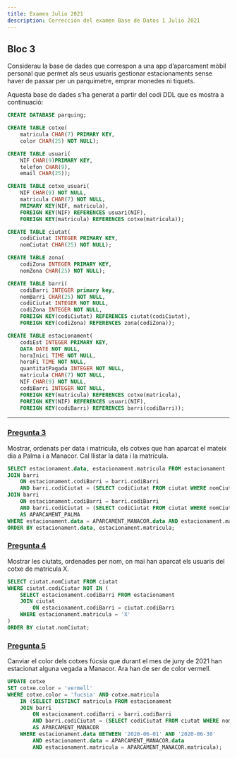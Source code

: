 ```yaml
---
title: Examen Julio 2021
description: Corrección del examen Base de Datos 1 Julio 2021
---
```


## **Bloc 3**

Considerau la base de dades que correspon a una app d’aparcament mòbil personal que permet als seus usuaris gestionar estacionaments sense haver de passar per un parquímetre, emprar monedes ni tiquets.

Aquesta base de dades s’ha generat a partir del codi DDL que es mostra a continuació:

```sql
CREATE DATABASE parquing;

CREATE TABLE cotxe(
    matricula CHAR(7) PRIMARY KEY,
    color CHAR(25) NOT NULL);

CREATE TABLE usuari(
    NIF CHAR(9)PRIMARY KEY,
    telefon CHAR(9),
    email CHAR(25));

CREATE TABLE cotxe_usuari(
    NIF CHAR(9) NOT NULL,
    matricula CHAR(7) NOT NULL,
    PRIMARY KEY(NIF, matricula),
    FOREIGN KEY(NIF) REFERENCES usuari(NIF),
    FOREIGN KEY(matricula) REFERENCES cotxe(matricula));

CREATE TABLE ciutat(
    codiCiutat INTEGER PRIMARY KEY,
    nomCiutat CHAR(25) NOT NULL);

CREATE TABLE zona(
    codiZona INTEGER PRIMARY KEY,
    nomZona CHAR(25) NOT NULL);

CREATE TABLE barri(
    codiBarri INTEGER primary key,
    nomBarri CHAR(25) NOT NULL,
    codiCiutat INTEGER NOT NULL,
    codiZona INTEGER NOT NULL,
    FOREIGN KEY(codiCiutat) REFERENCES ciutat(codiCiutat),
    FOREIGN KEY(codiZona) REFERENCES zona(codiZona));

CREATE TABLE estacionament(
    codiEst INTEGER PRIMARY KEY,
    DATA DATE NOT NULL,
    horaInici TIME NOT NULL,
    horaFi TIME NOT NULL,
    quantitatPagada INTEGER NOT NULL,
    matricula CHAR(7) NOT NULL,
    NIF CHAR(9) NOT NULL,
    codiBarri INTEGER NOT NULL,
    FOREIGN KEY(matricula) REFERENCES cotxe(matricula),
    FOREIGN KEY(NIF) REFERENCES usuari(NIF),
    FOREIGN KEY(codiBarri) REFERENCES barri(codiBarri));
```

---------------

### <ins>Pregunta 3</ins>

Mostrar, ordenats per data i matrícula, els cotxes que han aparcat el mateix dia a Palma i a Manacor. Cal llistar la data i la matrícula.

```sql
SELECT estacionament.data, estacionament.matricula FROM estacionament
JOIN barri 
    ON estacionament.codiBarri = barri.codiBarri 
    AND barri.codiCiutat = (SELECT codiCiutat FROM ciutat WHERE nomCiutat = 'Manacor') AS APARCAMENT_MANACOR
JOIN barri
    ON estacionament.codiBarri = barri.codiBarri
    AND barri.codiCiutat = (SELECT codiCiutat FROM ciutat WHERE nomCiutat = 'Palma')
    AS APARCAMENT_PALMA
WHERE estacionament.data = APARCAMENT_MANACOR.data AND estacionament.matricula = APARCAMENT_MANACOR.matricula AND estacionament.data = APARCAMENT_PALMA.data AND estacionament.matricula = APARCAMENT_PALMA.matricula
ORDER BY estacionament.data, estacionament.matricula;
```

### <ins>Pregunta 4</ins>

Mostrar les ciutats, ordenades per nom, on mai han aparcat els usuaris del cotxe de matrícula X.

```sql
SELECT ciutat.nomCiutat FROM ciutat
WHERE ciutat.codiCiutar NOT IN (
    SELECT estacionament.codiBarri FROM estacionament
    JOIN ciutat
        ON estacionament.codiBarri = ciutat.codiBarri
    WHERE estacionament.matricula = 'X'
)
ORDER BY ciutat.nomCiutat;
```

### <ins>Pregunta 5</ins>

Canviar el color dels cotxes fúcsia que durant el mes de juny de 2021 han estacionat alguna vegada a Manacor. Ara han de ser de color vermell.

```sql
UPDATE cotxe
SET cotxe.color = 'vermell'
WHERE cotxe.color = 'fucsia' AND cotxe.matricula 
    IN (SELECT DISTINCT matricula FROM estacionament
    JOIN barri
        ON estacionament.codiBarri = barri.codiBarri
        AND barri.codiCiutat = (SELECT codiCiutat FROM ciutat WHERE nomCiutat = 'Manacor')
        AS APARCAMENT_MANACOR
    WHERE estacionament.data BETWEEN '2020-06-01' AND '2020-06-30'
        AND estacionament.data = APARCAMENT_MANACOR.data
        AND estacionament.matricula = APARCAMENT_MANACOR.matricula);
```

